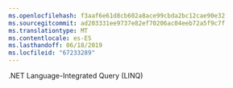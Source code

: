 ```yaml
---
ms.openlocfilehash: f3aaf6e61d8cb602a8ace99cbda2bc12cae90e32
ms.sourcegitcommit: ad203331ee9737e82ef70206ac04eeb72a5f9c7f
ms.translationtype: MT
ms.contentlocale: es-ES
ms.lasthandoff: 06/18/2019
ms.locfileid: "67233289"
---
```

.NET Language-Integrated Query (LINQ)